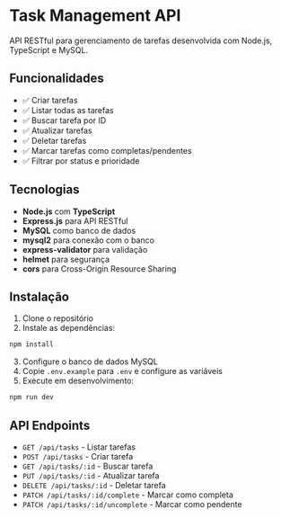 # Task Management API

API RESTful para gerenciamento de tarefas desenvolvida com Node.js, TypeScript e MySQL.

## Funcionalidades

- ✅ Criar tarefas
- ✅ Listar todas as tarefas
- ✅ Buscar tarefa por ID
- ✅ Atualizar tarefas
- ✅ Deletar tarefas
- ✅ Marcar tarefas como completas/pendentes
- ✅ Filtrar por status e prioridade

## Tecnologias

- **Node.js** com **TypeScript**
- **Express.js** para API RESTful
- **MySQL** como banco de dados
- **mysql2** para conexão com o banco
- **express-validator** para validação
- **helmet** para segurança
- **cors** para Cross-Origin Resource Sharing

## Instalação

1. Clone o repositório
2. Instale as dependências:
```bash
npm install
```

3. Configure o banco de dados MySQL
4. Copie `.env.example` para `.env` e configure as variáveis
5. Execute em desenvolvimento:
```bash
npm run dev
```

## API Endpoints

- `GET /api/tasks` - Listar tarefas
- `POST /api/tasks` - Criar tarefa
- `GET /api/tasks/:id` - Buscar tarefa
- `PUT /api/tasks/:id` - Atualizar tarefa
- `DELETE /api/tasks/:id` - Deletar tarefa
- `PATCH /api/tasks/:id/complete` - Marcar como completa
- `PATCH /api/tasks/:id/uncomplete` - Marcar como pendente
